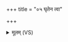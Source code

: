 +++
title = "०५ घृतेन त्वा"

+++
<details><summary>मूलम् (VS)</summary>

घृ॒तेन॑ त्वा॒ समु॑क्षा॒म्यग्न॒ आज्ये॑न व॒र्धय॑न्। अ॒ग्नेश्च॒न्द्रस्य॒ सूर्य॑स्य॒ मा प्रा॒णं मा॒यिनो॑ दभन् ॥
</details>